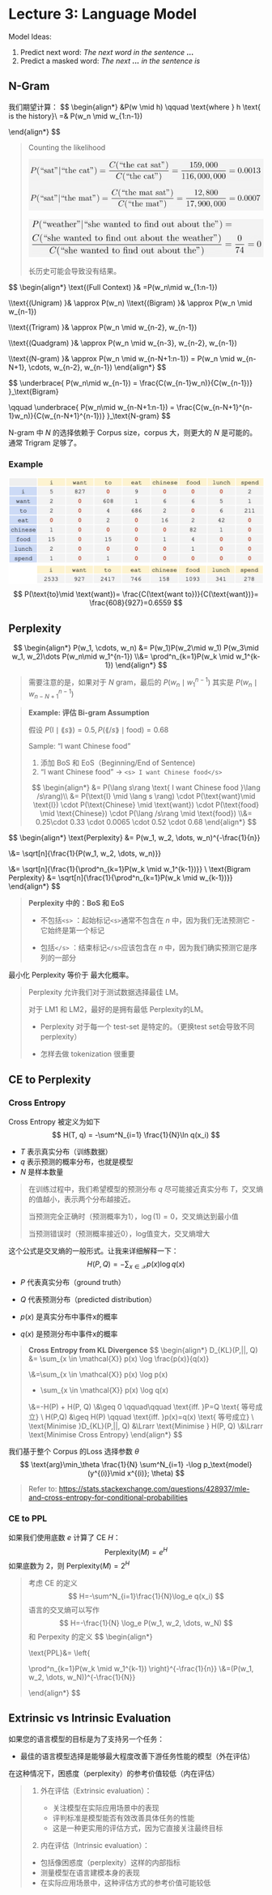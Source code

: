 # Lecture 3: Language Model

Model Ideas:

1. Predict next word: *The next word in the sentence **...***
2. Predict a masked word: *The next **...** in the sentence is*

## N-Gram

我们期望计算：
$$
\begin{align*}
&P(w \mid h) \qquad \text{where } h \text{ is the history}\\
=& P(w_n \mid w_{1:n-1})

\end{align*}
$$

> Counting the likelihood
>
> ![](./img/Lec3/image-20250202204720426.png)
>
> ![](./img/Lec3/image-20250202204734011.png)
>
> 长历史可能会导致没有结果。

$$
\begin{align*}
\text{(Full Context) }&
  =P(w_n\mid w_{1:n-1})

\\\text{(Unigram) }&
  \approx P(w_n)
\\\text{(Bigram) }&
  \approx P(w_n \mid w_{n-1})
  
\\\text{(Trigram) }&
  \approx P(w_n \mid w_{n-2}, w_{n-1})

\\\text{(Quadgram) }&
  \approx P(w_n \mid w_{n-3}, w_{n-2}, w_{n-1})

\\\text{(N-gram) }&
  \approx P(w_n \mid w_{n-N+1:n-1})
  =       P(w_n \mid w_{n-N+1}, \cdots, w_{n-2}, w_{n-1})
\end{align*}
$$

$$
\underbrace{
  P(w_n\mid w_{n-1}) =
  \frac{C(w_{n-1}w_n)}{C(w_{n-1})}
}_\text{Bigram}

\qquad
\underbrace{
  P(w_n\mid w_{n-N+1:n-1}) =
  \frac{C(w_{n-N+1}^{n-1}w_n)}{C(w_{n-N+1}^{n-1})}
}_\text{N-gram}
$$

N-gram 中 $N$ 的选择依赖于 Corpus size，corpus 大，则更大的 $N$ 是可能的。通常 Trigram 足够了。

### Example

![](./img/Lec3/image-20250202210253660.png)
$$
P(\text{to}\mid \text{want})=
\frac{C(\text{want to})}{C(\text{want})}=
\frac{608}{927}=0.6559
$$

## Perplexity

$$
\begin{align*}
  P(w_1, \cdots, w_n)
  &= P(w_1)P(w_2\mid w_1)
     P(w_3\mid w_1, w_2)\dots
     P(w_n\mid w_1^{n-1})
  \\&=
  \prod^n_{k=1}P(w_k \mid w_1^{k-1})
\end{align*}
$$

>需要注意的是，如果对于 $N$ gram，最后的 $P(w_n \mid w^{n-1}_1)$ 其实是 $P(w_n\mid w_{n-N+1}^{n-1})$

> **Example: 评估 Bi-gram Assumption**
>
> 假设 $P(\text{I} \mid \lang s \rang) = 0.5, P(\lang /s\rang\mid \text{food}) = 0.68$
>
> Sample: “I want Chinese food”
>
> 1. 添加 BoS 和 EoS（Beginning/End of Sentence)
> 2. “I want Chinese food” $\to$ `<s> I want Chinese food</s>`
>
> $$
> \begin{align*}
> &= P(\lang s\rang \text{ I want Chinese food }\lang /s\rang)\\
> &= P(\text{I} \mid \lang s \rang)
>    \cdot P(\text{want}\mid \text{I})
>    \cdot P(\text{Chinese} \mid \text{want})
>    \cdot P(\text{food} \mid \text{Chinese})
>    \cdot P(\lang /s\rang \mid \text{food})
> \\&=
> 0.25\cdot 0.33 \cdot 0.0065 \cdot 0.52 \cdot 0.68
> \end{align*}
> $$

$$
\begin{align*}
\text{Perplexity} &=
P(w_1, w_2, \dots, w_n)^{-\frac{1}{n}}

\\&=
  \sqrt[n]{\frac{1}{P(w_1, w_2, \dots, w_n)}}

\\&=
  \sqrt[n]{\frac{1}{\prod^n_{k=1}P(w_k \mid w_1^{k-1})}}
\\
\text{Bigram Perplexity} &=
  \sqrt[n]{\frac{1}{\prod^n_{k=1}P(w_k \mid w_{k-1})}}
\end{align*}
$$

> **Perplexity 中的：BoS 和 EoS**
>
> - 不包括`<s>` ：起始标记`<s>`通常不包含在 $n$ 中，因为我们无法预测它 - 它始终是第一个标记
>
> - 包括`</s>` ：结束标记`</s>`应该包含在 $n$ 中，因为我们确实预测它是序列的一部分

最小化 Perplexity 等价于 最大化概率。

> Perplexity 允许我们对于测试数据选择最佳 LM。
>
> 对于 LM1 和 LM2，最好的是拥有最低 Perplexity的LM。
>
> - Perplexity 对于每一个 test-set 是特定的。（更换test set会导致不同perplexity）
>
> - 怎样去做 tokenization 很重要

## CE to Perplexity

### Cross Entropy

Cross Entropy 被定义为如下
$$
H(T, q) = -\sum^N_{i=1} \frac{1}{N}\ln q(x_i)
$$

- $T$ 表示真实分布（训练数据）
- $q$ 表示预测的概率分布，也就是模型
- $N$ 是样本数量

> 在训练过程中，我们希望模型的预测分布 $q$ 尽可能接近真实分布 $T$，交叉熵的值越小，表示两个分布越接近。
>
> 当预测完全正确时（预测概率为1），$\log(1) = 0$，交叉熵达到最小值
>
> 当预测错误时（预测概率接近0），log值变大，交叉熵增大

这个公式是交叉熵的一般形式。让我来详细解释一下：
$$
H(P,Q) = -\sum_{x∈\mathcal{X}} p(x) \log q(x)
$$

- $P$ 代表真实分布（ground truth）

- $Q$ 代表预测分布（predicted distribution）

- $p(x)$ 是真实分布中事件x的概率

- $q(x)$ 是预测分布中事件x的概率

> **Cross Entropy from KL Divergence**
> $$
> \begin{align*}
> D_{KL}(P\,||\, Q)
>   &= \sum_{x \in \mathcal{X}} p(x) \log \frac{p(x)}{q(x)}
>   
>   \\&=\sum_{x \in \mathcal{X}} p(x) \log p(x)
>   - \sum_{x \in \mathcal{X}} p(x) \log q(x)
>   
>   \\&=-H(P) + H(P, Q)
>   \\&\geq 0
>       \qquad\qquad \text{iff. }P=Q \text{ 等号成立}
>   \\
> H(P,Q) &\geq H(P) \qquad \text{iff. }p(x)=q(x) \text{ 等号成立}
>   \\
> \text{Minimise }D_{KL}(P\,||\, Q)
>   &\Lrarr
>   \text{Minimise } H(P, Q)
>   \\&\Lrarr
>   \text{Minimise Cross Entropy}
> \end{align*}
> $$

我们基于整个 Corpus 的Loss 选择参数 $\theta$
$$
\text{arg}\min_\theta \frac{1}{N}
\sum^N_{i=1} -\log p_\text{model}(y^{(i)}\mid x^{(i)}; \theta)
$$

> Refer to: https://stats.stackexchange.com/questions/428937/mle-and-cross-entropy-for-conditional-probabilities

### CE to PPL

如果我们使用底数 $e$ 计算了 CE $H$：
$$
\text{Perplexity}(M) = e^H
$$
如果底数为 $2$，则 $\text{Perplexity}(M) = 2^H$

> 考虑 CE 的定义
> $$
> H=-\sum^N_{i=1}\frac{1}{N}\log_e q(x_i)
> $$
> 语言的交叉熵可以写作
> $$
> H=-\frac{1}{N} \log_e P(w_1, w_2, \dots, w_N)
> $$
> 和 Perpexity 的定义
> $$
> \begin{align*}
> 
> \text{PPL}&=
> \left\{
> 
> \prod^n_{k=1}P(w_k \mid w_1^{k-1})
> \right\}^{-\frac{1}{n}}
> \\&=(P(w_1, w_2, \dots, w_N))^{-\frac{1}{N}}
> 
> \end{align*}
> $$

## Extrinsic vs Intrinsic Evaluation

如果您的语言模型的目标是为了支持另一个任务：

- 最佳的语言模型选择是能够最大程度改善下游任务性能的模型（外在评估）

在这种情况下，困惑度（perplexity）的参考价值较低（内在评估）

> 1. 外在评估（Extrinsic evaluation）：
>
>    - 关注模型在实际应用场景中的表现
>    - 评判标准是模型能否有效改善具体任务的性能
>    - 这是一种更实用的评估方式，因为它直接关注最终目标
>
> 2. 内在评估（Intrinsic evaluation）：
>
>   - 包括像困惑度（perplexity）这样的内部指标
>   - 测量模型在语言建模本身的表现
>   - 在实际应用场景中，这种评估方式的参考价值可能较低